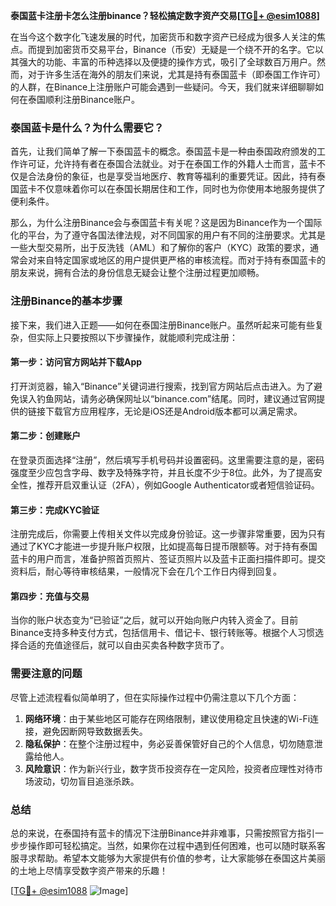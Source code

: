 **泰国蓝卡注册卡怎么注册binance？轻松搞定数字资产交易[[TG💪+ @esim1088](https://t.me/s/esim1088)]**

在当今这个数字化飞速发展的时代，加密货币和数字资产已经成为很多人关注的焦点。而提到加密货币交易平台，Binance（币安）无疑是一个绕不开的名字。它以其强大的功能、丰富的币种选择以及便捷的操作方式，吸引了全球数百万用户。然而，对于许多生活在海外的朋友们来说，尤其是持有泰国蓝卡（即泰国工作许可）的人群，在Binance上注册账户可能会遇到一些疑问。今天，我们就来详细聊聊如何在泰国顺利注册Binance账户。

### 泰国蓝卡是什么？为什么需要它？

首先，让我们简单了解一下泰国蓝卡的概念。泰国蓝卡是一种由泰国政府颁发的工作许可证，允许持有者在泰国合法就业。对于在泰国工作的外籍人士而言，蓝卡不仅是合法身份的象征，也是享受当地医疗、教育等福利的重要凭证。因此，持有泰国蓝卡不仅意味着你可以在泰国长期居住和工作，同时也为你使用本地服务提供了便利条件。

那么，为什么注册Binance会与泰国蓝卡有关呢？这是因为Binance作为一个国际化的平台，为了遵守各国法律法规，对不同国家的用户有不同的注册要求。尤其是一些大型交易所，出于反洗钱（AML）和了解你的客户（KYC）政策的要求，通常会对来自特定国家或地区的用户提供更严格的审核流程。而对于持有泰国蓝卡的朋友来说，拥有合法的身份信息无疑会让整个注册过程更加顺畅。

### 注册Binance的基本步骤

接下来，我们进入正题——如何在泰国注册Binance账户。虽然听起来可能有些复杂，但实际上只要按照以下步骤操作，就能顺利完成注册：

#### 第一步：访问官方网站并下载App

打开浏览器，输入“Binance”关键词进行搜索，找到官方网站后点击进入。为了避免误入钓鱼网站，请务必确保网址以“binance.com”结尾。同时，建议通过官网提供的链接下载官方应用程序，无论是iOS还是Android版本都可以满足需求。

#### 第二步：创建账户

在登录页面选择“注册”，然后填写手机号码并设置密码。这里需要注意的是，密码强度至少应包含字母、数字及特殊字符，并且长度不少于8位。此外，为了提高安全性，推荐开启双重认证（2FA），例如Google Authenticator或者短信验证码。

#### 第三步：完成KYC验证

注册完成后，你需要上传相关文件以完成身份验证。这一步骤非常重要，因为只有通过了KYC才能进一步提升账户权限，比如提高每日提币限额等。对于持有泰国蓝卡的用户而言，准备护照首页照片、签证页照片以及蓝卡正面扫描件即可。提交资料后，耐心等待审核结果，一般情况下会在几个工作日内得到回复。

#### 第四步：充值与交易

当你的账户状态变为“已验证”之后，就可以开始向账户内转入资金了。目前Binance支持多种支付方式，包括信用卡、借记卡、银行转账等。根据个人习惯选择合适的充值途径后，就可以自由买卖各种数字货币了。

### 需要注意的问题

尽管上述流程看似简单明了，但在实际操作过程中仍需注意以下几个方面：

1. **网络环境**：由于某些地区可能存在网络限制，建议使用稳定且快速的Wi-Fi连接，避免因断网导致数据丢失。
2. **隐私保护**：在整个注册过程中，务必妥善保管好自己的个人信息，切勿随意泄露给他人。
3. **风险意识**：作为新兴行业，数字货币投资存在一定风险，投资者应理性对待市场波动，切勿盲目追涨杀跌。

### 总结

总的来说，在泰国持有蓝卡的情况下注册Binance并非难事，只需按照官方指引一步步操作即可轻松搞定。当然，如果你在过程中遇到任何困难，也可以随时联系客服寻求帮助。希望本文能够为大家提供有价值的参考，让大家能够在泰国这片美丽的土地上尽情享受数字资产带来的乐趣！

[[TG💪+ @esim1088](https://t.me/s/esim1088) ![Image](https://i.postimg.cc/4NQfJmqS/Snipaste-2025-05-13-00-14-12.png)]